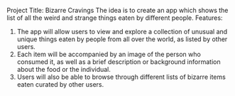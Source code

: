 Project Title: Bizarre Cravings
The idea is to create an app which shows the list of all the weird and strange things eaten by different people.
Features:
1. The app will allow users to view and explore a collection of unusual and unique things eaten by people from all over the world, as listed by other users.
2. Each item  will be accompanied by an image of the person who consumed it, as well as a brief description or background information about the food or the individual. 
3. Users will also be able to browse through different lists of bizarre items eaten curated by other users.
